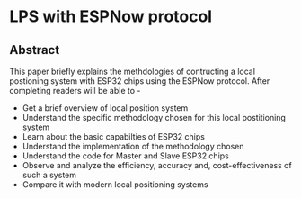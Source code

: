 # LPS with ESPNow protocol
## Abstract ##
This paper briefly explains the methdologies of contructing a local postioning system with ESP32 chips using the ESPNow protocol. After completing readers will be able to -
* Get a brief overview of local position system
* Understand the specific methodology chosen for this local postitioning system 
* Learn about the basic capabilties of ESP32 chips
* Understand the implementation of the methodology chosen
* Understand the code for Master and Slave ESP32 chips 
* Observe and analyze the efficiency, accuracy and, cost-effectiveness of such a system
* Compare it with modern local positioning systems

